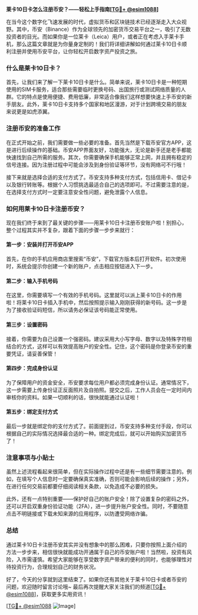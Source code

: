 **莱卡10日卡怎么注册币安？——轻松上手指南[[TG💪+ @esim1088](https://t.me/s/esim1088)]**

在当今这个数字化飞速发展的时代，虚拟货币和区块链技术已经逐渐走入大众视野。其中，币安（Binance）作为全球领先的加密货币交易平台之一，吸引了无数投资者的目光。而如果你是一位莱卡（Leica）用户，或者正在考虑入手莱卡手机，那么这篇文章就是为你量身定制的！我们将详细讲解如何通过莱卡10日卡顺利注册并使用币安平台，让你轻松开启数字资产投资之旅。

### 什么是莱卡10日卡？

首先，让我们来了解一下莱卡10日卡是什么。简单来说，莱卡10日卡是一种短期使用的SIM卡服务，适合那些需要临时更换号码、出国旅行或测试网络质量的人群。它的特点是使用便捷、费用低廉，非常适合像我们这样想要快速上手币安的新手朋友。此外，莱卡10日卡支持多个国家和地区漫游，对于计划跨境交易的朋友来说更是如虎添翼。

### 注册币安的准备工作

在正式开始之前，我们需要做一些必要的准备。首先当然是下载币安官方APP，这是进行后续操作的基础。币安APP界面友好，功能强大，无论是新手还是老手都能快速找到自己所需的服务。其次，你需要确保手机能够正常上网，并且拥有稳定的信号连接。因为注册过程中可能会涉及到身份验证等环节，没有网络可不行哦！

接下来就是选择合适的支付方式了。币安支持多种支付方式，包括信用卡、借记卡以及银行转账等。根据个人习惯挑选最适合自己的选项即可。不过需要注意的是，在选择支付方式时一定要注意安全性问题，避免泄露个人信息。

### 如何用莱卡10日卡注册币安？

现在我们终于来到了最关键的步骤——用莱卡10日卡注册币安账户啦！别担心，整个过程其实并不复杂，跟着下面的步骤一步步来就行：

#### 第一步：安装并打开币安APP
首先，在你的手机应用商店里搜索“币安”，下载官方版本后打开软件。初次使用时，系统会提示你创建一个新的账户，点击相应按钮进入下一步。

#### 第二步：输入手机号码
在这里，你需要填写一个有效的手机号码。这里就可以派上莱卡10日卡的作用啦！将莱卡10日卡插入手机中，然后按照提示输入刚刚获得的新号码。这一步是为了接收验证码短信，所以请务必保证该号码能正常使用。

#### 第三步：设置密码
接着，你需要为自己设置一个强密码。建议采用大小写字母、数字以及特殊字符相结合的方式，这样可以有效提高账户的安全性。记住，这个密码是你登录币安的重要凭证，请妥善保管！

#### 第四步：完成身份认证
为了保障用户的资金安全，币安要求每位用户都必须完成身份认证。通常情况下，这一步需要上传身份证正反面照片及自拍照。提交之后，工作人员会在一定时间内审核你的资料。如果一切顺利的话，很快就能通过认证啦！

#### 第五步：绑定支付方式
最后一步就是绑定你的支付方式了。前面提到过，币安支持多种支付手段，你可以根据自己的实际情况选择最合适的一种。绑定完成后，就可以开始购买加密货币了！

### 注意事项与小贴士

虽然上述流程看起来很简单，但在实际操作过程中还是有一些细节需要注意的。例如，在填写个人信息时一定要确保真实准确，否则可能会影响后续的操作；另外，在进行任何交易前都要仔细阅读相关条款，以免造成不必要的损失。

此外，还有一点特别重要——保护好自己的账户安全！除了设置复杂的密码之外，还可以开启双重身份验证功能（2FA），进一步提升账户安全性。同时，不要随意点击不明链接或下载未知来源的应用程序，以防遭受网络诈骗。

### 总结

通过莱卡10日卡注册币安其实并没有想象中的那么困难，只要你按照上面介绍的方法一步步来，相信很快就能成功开通属于自己的币安账户啦！当然啦，投资有风险，入市需谨慎。希望大家能够在享受数字资产带来的便利的同时，也能够理性对待投资行为，合理规划自己的财务状况。

好了，今天的分享就到这里结束了。如果你还有其他关于莱卡10日卡或者币安的问题，欢迎随时留言讨论哦~ 最后再次提醒大家关注我们的频道[[TG💪+ @esim1088](https://t.me/s/esim1088)]，获取更多实用资讯！

[[TG💪+ @esim1088](https://t.me/s/esim1088) ![Image](https://i.postimg.cc/4NQfJmqS/Snipaste-2025-05-13-00-14-12.png)]